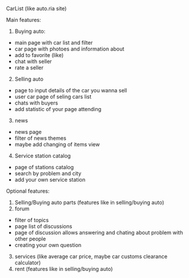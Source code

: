 CarList (like auto.ria site)

Main features:
1) Buying auto:
  - main page with car list and filter
  - car page with photoes and information about
  - add to favorite (like)
  - chat with seller
  - rate a seller
2) Selling auto
  - page to input details of the car you wanna sell
  - user car page of seling cars list 
  - chats with buyers
  - add statistic of your page attending
3) news
  - news page
  - filter of news themes
  - maybe add changing of items view 
4) Service station catalog
  - page of stations catalog
  - search by problem and city
  - add your own service station

Optional features:
1) Selling/Buying auto parts
  (features like in selling/buying auto)
2) forum
  - filter of topics 
  - page list of discussions
  - page of discussion allows answering and chating about problem with other people
  - creating your own question 
3) services (like average car price, maybe car customs clearance calculator)
4) rent
  (features like in selling/buying auto)






